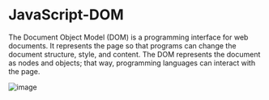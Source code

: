 # JavaScript-DOM
The Document Object Model (DOM) is a programming interface for web documents. It represents the page so that programs can change the document structure, style, and content. The DOM represents the document as nodes and objects; that way, programming languages can interact with the page.


![image](https://github.com/saidali-ibn-zafar/JavaScript-DOM/assets/120341849/990d0d89-750e-4cc6-9d22-0448fd1184a2)
